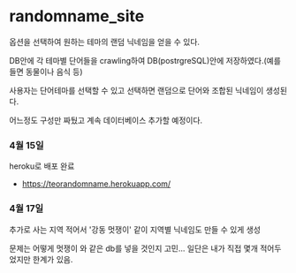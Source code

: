 # randomname_site
옵션을 선택하여 원하는 테마의 랜덤 닉네임을 얻을 수 있다.

DB안에 각 테마별 단어들을 crawling하여 DB(postrgreSQL)안에 저장하였다.(예를들면 동물이나 음식 등)

사용자는 단어테마를 선택할 수 있고 선택하면 랜덤으로 단어와 조합된 닉네임이 생성된다.

어느정도 구성만 짜뒀고 계속 데이터베이스 추가할 예정이다.

### 4월 15일
heroku로 배포 완료
- https://teorandomname.herokuapp.com/

### 4월 17일
추가로 사는 지역 적어서 '강동 멋쟁이' 같이 지역별 닉네임도 만들 수 있게 생성

문제는 어떻게 멋쟁이 와 같은 db를 넣을 것인지 고민... 일단은 내가 직접 몇개 적어두었지만 한계가 있음.
